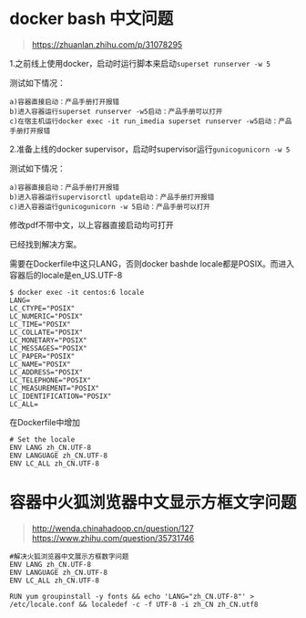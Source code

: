 # docker bash 中文问题

>https://zhuanlan.zhihu.com/p/31078295

1.之前线上使用docker，启动时运行脚本来启动`superset runserver -w 5`

测试如下情况：
```
a)容器直接启动：产品手册打开报错
b)进入容器运行superset runserver -w5启动：产品手册可以打开
c)在宿主机运行docker exec -it run_imedia superset runserver -w5启动：产品手册打开报错
```


2.准备上线的docker supervisor，启动时supervisor运行`gunicogunicorn -w 5`

测试如下情况：
```
a)容器直接启动：产品手册打开报错
b)进入容器运行supervisorctl update启动：产品手册打开报错
c)进入容器运行gunicogunicorn -w 5启动：产品手册可以打开
```

修改pdf不带中文，以上容器直接启动均可打开

已经找到解决方案。

需要在Dockerfile中这只LANG，否则docker bashde locale都是POSIX。而进入容器后的locale是en_US.UTF-8

```
$ docker exec -it centos:6 locale
LANG=
LC_CTYPE="POSIX"
LC_NUMERIC="POSIX"
LC_TIME="POSIX"
LC_COLLATE="POSIX"
LC_MONETARY="POSIX"
LC_MESSAGES="POSIX"
LC_PAPER="POSIX"
LC_NAME="POSIX"
LC_ADDRESS="POSIX"
LC_TELEPHONE="POSIX"
LC_MEASUREMENT="POSIX"
LC_IDENTIFICATION="POSIX"
LC_ALL=
```

在Dockerfile中增加
```
# Set the locale
ENV LANG zh_CN.UTF-8
ENV LANGUAGE zh_CN.UTF-8
ENV LC_ALL zh_CN.UTF-8
```

# 容器中火狐浏览器中文显示方框文字问题

>http://wenda.chinahadoop.cn/question/127
>https://www.zhihu.com/question/35731746

```
#解决火狐浏览器中文展示方框数字问题
ENV LANG zh_CN.UTF-8
ENV LANGUAGE zh_CN.UTF-8
ENV LC_ALL zh_CN.UTF-8

RUN yum groupinstall -y fonts && echo 'LANG="zh_CN.UTF-8"' > /etc/locale.conf && localedef -c -f UTF-8 -i zh_CN zh_CN.utf8
```